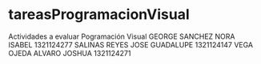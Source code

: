 # tareasProgramacionVisual
Actividades a evaluar Pogramación Visual
GEORGE SANCHEZ NORA ISABEL 1321124277
SALINAS REYES JOSE GUADALUPE 1321124147
VEGA OJEDA ALVARO JOSHUA 1321124271
